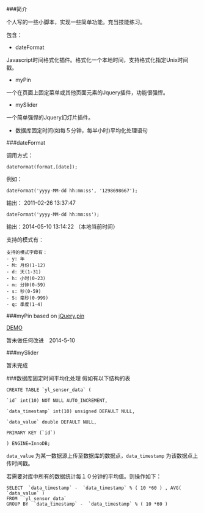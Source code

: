 ###简介

个人写的一些小脚本，实现一些简单功能。充当技能练习。

包含：

- dateFormat 

Javascript时间格式化插件。格式化一个本地时间，支持格式化指定Unix时间戳。
 
- myPin

一个在页面上固定菜单或其他页面元素的Jquery插件，功能很强悍。

- mySlider

一个简单强悍的Jquery幻灯片插件。

- 数据库固定时间(如每５分钟，每半小时)平均化处理语句

###dateFormat

调用方式：
````
dateFormat(format,[date]);
````
例如：
````
dateFormat('yyyy-MM-dd hh:mm:ss', '1298698667');  
````
输出： 2011-02-26 13:37:47
````
dateFormat('yyyy-MM-dd hh:mm:ss');
````
输出：2014-05-10 13:14:22 （本地当前时间）

支持的模式有：
````
支持的模式字母有： 
- y: 年
- M: 月份(1-12)
- d: 天(1-31)
- h: 小时(0-23)
- m: 分钟(0-59)
- s: 秒(0-59)
- S: 毫秒(0-999)
- q: 季度(1-4) 
````
###myPin
based on [jQuery.pin](https://github.com/webpop/jquery.pin)

[DEMO](http://webpop.github.io/jquery.pin/)

暂未做任何改进　2014-5-10

###mySlider

暂未完成

###数据库固定时间平均化处理
假如有以下结构的表

````
CREATE TABLE `yl_sensor_data` (

`id` int(10) NOT NULL AUTO_INCREMENT,

`data_timestamp` int(10) unsigned DEFAULT NULL,

`data_value` double DEFAULT NULL,

PRIMARY KEY (`id`)

) ENGINE=InnoDB;
````
````data_value```` 为某一数据源上传至数据库的数据点，````data_timestamp```` 为该数据点上传时间戳。

若需要对库中所有的数据统计每１０分钟的平均值。则操作如下：
````
SELECT  `data_timestamp` -  `data_timestamp` % ( 10 *60 ) , AVG(  `data_value` ) 
FROM  `yl_sensor_data` 
GROUP BY  `data_timestamp` -  `data_timestamp` % ( 10 *60 ) 
````